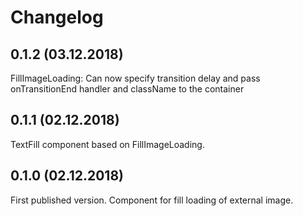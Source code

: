 # Changelog

## 0.1.2 (03.12.2018)
FillImageLoading: Can now specify transition delay and
pass onTransitionEnd handler and className to the container

## 0.1.1 (02.12.2018)
TextFill component based on FillImageLoading.

## 0.1.0 (02.12.2018)
First published version. Component for fill loading of external image.
